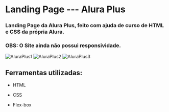 # Landing Page --- Alura Plus
### Landing Page da Alura Plus, feito com ajuda de curso de HTML e CSS da própria Alura.
### OBS: O Site ainda não possui responsividade.
![AluraPlus1](https://github.com/Quezad4/landing-page-alura-plus/assets/105978156/87eb0fcf-35e8-48ec-add0-1af62bc1ac3c)
![AluraPlus2](https://github.com/Quezad4/landing-page-alura-plus/assets/105978156/0ddc07a4-0a8d-4443-b625-d8666413617e)
![AluraPlus3](https://github.com/Quezad4/landing-page-alura-plus/assets/105978156/5197cbc4-2f5c-4804-8962-5c11fea28adb)


## Ferramentas utilizadas:

* HTML

* CSS

* Flex-box

